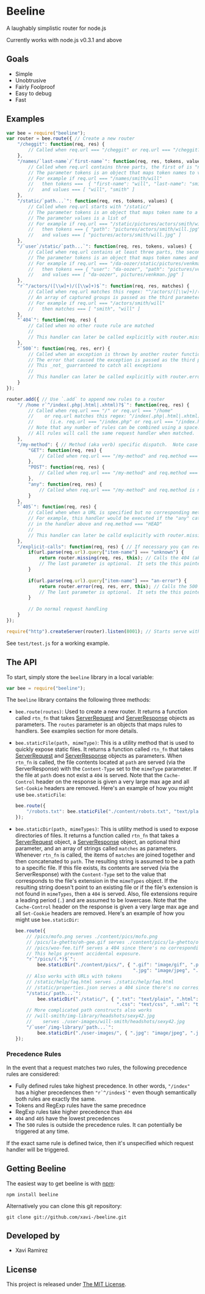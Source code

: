 # Beeline

A laughably simplistic router for node.js

Currently works with node.js v0.3.1 and above

## Goals
* Simple
* Unobtrusive
* Fairly Foolproof
* Easy to debug
* Fast

## Examples

```javascript
var bee = require("beeline");
var router = bee.route({ // Create a new router
    "/cheggit": function(req, res) {
        // Called when req.url === "/cheggit" or req.url === "/cheggit?woo=poo"
    },
    "/names/`last-name`/`first-name`": function(req, res, tokens, values) {
        // Called when req.url contains three parts, the first of is "name".
        // The parameter tokens is an object that maps token names to values.
        // For example if req.url === "/names/smith/will"
        //   then tokens ===  { "first-name": "will", "last-name": "smith" }
        //   and values === [ "will", "smith" ]
    },
    "/static/`path...`": function(req, res, tokens, values) {
        // Called when req.url starts with "/static/"
        // The parameter tokens is an object that maps token name to a value
        // The parameter values is a list of
        // For example if req.url === "/static/pictures/actors/smith/will.jpg"
        //   then tokens === { "path": "pictures/actors/smith/will.jpg" }
        //   and values === [ "pictures/actors/smith/will.jpg" ]
    },
    "/`user`/static/`path...`": function(req, res, tokens, values) {
        // Called when req.url contains at least three parts, the second of which is "static"
        // The parameter tokens is an object that maps token names and value
        // For example if req.url === "/da-oozer/static/pictures/venkman.jpg"
        //   then tokens === { "user": "da-oozer", "path": "pictures/venkman.jpg" }
        //   and values === [ "da-oozer", pictures/venkman.jpg" ]
    },
    "r`^/actors/([\\w]+)/([\\w]+)$`": function(req, res, matches) {
        // Called when req.url matches this regex: "^/actors/([\\w]+)/([\\w]+)$"
        // An array of captured groups is passed as the third parameter
        // For example if req.url === "/actors/smith/will"
        //   then matches === [ "smith", "will" ]
    },
    "`404`": function(req, res) {
        // Called when no other route rule are matched
        //
        // This handler can later be called explicitly with router.missing
    },
    "`500`": function(req, res, err) {
        // Called when an exception is thrown by another router function
        // The error that caused the exception is passed as the third parameter
        // This _not_ guarranteed to catch all exceptions
        //
        // This handler can later be called explicitly with router.error
    }
});

router.add({ // Use `.add` to append new rules to a router 
    "/ /home r`^/index(.php|.html|.xhtml)?$`": function(req, res) {
        // Called when req.url === "/" or req.url === "/home"
        //    or req.url matches this regex: ^/index(.php|.html|.xhtml)?$
        //      (i.e. req.url === "/index.php" or req.url === "/index.html")
        // Note that any number of rules can be combined using a space.
        // All rules will call the same request handler when matched.
    },
    "/my-method": { // Method (aka verb) specific dispatch.  Note case matters.
        "GET": function(req, res) {
            // Called when req.url === "/my-method" and req.method === "GET"
        },
        "POST": function(req, res) {
            // Called when req.url === "/my-method" and req.method === "POST"
        },
        "any": function(req, res) {
            // Called when req.url === "/my-method" and req.method is not "GET" or "POST"
        }
    },
    "`405`": function(req, res) {
        // Called when when a URL is specified but no corresponding method (aka verb) matches
        // For example, this handler would be executed if the "any" catch all wasn't spefied
        // in the handler above and req.method === "HEAD"
        //
        // This handler can later be calld explicitly with router.missingVerb
    },
    "/explicit-calls": function(req, res) { // If necessary you can reroute requests
        if(url.parse(req.url).query["item-name"] === "unknown") {
            return router.missing(req, res, this); // Calls the 404 (aka missing) handler
            // The last parameter is optional.  It sets the this pointer in the 404 handler.
        }
        
        if(url.parse(req.url).query["item-name"] === "an-error") {
            return router.error(req, res, err, this); // Calls the 500 (aka error) handler
            // The last parameter is optional.  It sets the this pointer in the 500 handler.
        }
        
        // Do normal request handling
    }
});

require("http").createServer(router).listen(8001); // Starts serve with routes defined above
```

See `test/test.js` for a working example.

## The API

To start, simply store the `beeline` library in a local variable:
```javascript
var bee = require("beeline");
```
The `beeline` library contains the following three methods:

- `bee.route(routes)`: Used to create a new router.  It returns a function called `rtn_fn` that takes [ServerRequest](http://nodejs.org/docs/v0.6.10/api/http.html#http.ServerRequest) and [ServerResponse](http://nodejs.org/docs/v0.6.10/api/http.html#http.ServerResponse) objects as parameters.  The `routes` parameter is an objects that maps rules to handlers.  See examples section for more details.
- `bee.staticFile(path, mimeType)`: This is a utility method that is used to quickly expose static files.  It returns a function called `rtn_fn` that takes [ServerRequest](http://nodejs.org/docs/v0.6.10/api/http.html#http.ServerRequest) and [ServerResponse](http://nodejs.org/docs/v0.6.10/api/http.html#http.ServerResponse) objects as parameters.  When `rtn_fn` is called, the file contents located at `path` are served (via the ServerResponse) with the `Content-Type` set to the `mimeType` parameter.  If the file at `path` does not exist a `404` is served.  Note that the `Cache-Control` header on the response is given a very large max age and all `Set-Cookie` headers are removed.  Here's an example of how you might use `bee.staticFile`:

    ```javascript
    bee.route({
        "/robots.txt": bee.staticFile("./content/robots.txt", "text/plain")
    });
    ```
- `bee.staticDir(path, mimeTypes)`: This is utility method is used to expose directories of files.  It returns a function called `rtn_fn` that takes a [ServerRequest](http://nodejs.org/docs/v0.6.10/api/http.html#http.ServerRequest) object, a [ServerResponse](http://nodejs.org/docs/v0.6.10/api/http.html#http.ServerResponse) object, an optional third parameter, and an array of strings called `matches` as parameters.  Whenever `rtn_fn` is called, the items of `matches` are joined together and then concatenated to `path`.  The resulting string is assumed to be a path to a specific file.  If this file exists, its contents are served (via the ServerResponse) with the `Content-Type` set to the value that corresponds to the file's extension in the `mimeTypes` object.  If the resulting string doesn't point to an existing file or if the file's extension is not found in `mimeTypes`, then a `404` is served.  Also, file extensions require a leading period (`.`) and are assumed to be lowercase.  Note that the `Cache-Control` header on the response is given a very large max age and all `Set-Cookie` headers are removed.  Here's an example of how you might use `bee.staticDir`:

    ```javascript
    bee.route({
        // /pics/mofo.png serves ./content/pics/mofo.png
        // /pics/la-ghetto/oh-gee.gif serves ./content/pics/la-ghetto/oh-gee.gif
        // /pics/woo-fee.tiff serves a 404 since there's no corresponding mimeType specified.
        // This helps prevent accidental exposure.
        "r`^/pics/(.*)$`":
            bee.staticDir("./content/pics/", { ".gif": "image/gif", ".png": "image/png",
                                               ".jpg": "image/jpeg", ".jpeg": "image/jpeg" }),
        // Also works with URLs with tokens
        // /static/help/faq.html serves ./static/help/faq.html
        // /static/properties.json serves a 404 since there's no corresponding mimeType specified.
        "/static/`path...`":
            bee.staticDir("./static/", { ".txt": "text/plain", ".html": "text/html",
                                         ".css": "text/css", ".xml": "text/xml" }),
        // More complicated path constructs also works
        // /will-smith/img-library/headshots/sexy42.jpg
        //    serves ./user-images/will-smith/headshots/sexy42.jpg
        "/`user`/img-library/`path...`":
            bee.staticDir("./user-images/", { ".jpg": "image/jpeg", ".jpeg": "image/jpeg" })
    });
    ```

### Precedence Rules

In the event that a request matches two rules, the following precedence rules are considered:

- Fully defined rules take highest precedence.  In other words, `"/index"` has a higher precedences then ``"r`^/index$`"`` even though semantically both rules are exactly the same.
- Tokens and RegExp rules have the same precednce
- RegExp rules take higher precedence than `404`
- `404` and `405` have the lowest precedences
- The `500` rules is outside the precedence rules.  It can potentially be triggered at any time.

If the exact same rule is defined twice, then it's unspecified which request handler will be triggered.

## Getting Beeline

The easiest way to get beeline is with [npm](http://npmjs.org/):

    npm install beeline

Alternatively you can clone this git repository:

    git clone git://github.com/xavi-/beeline.git

## Developed by
* Xavi Ramirez

## License
This project is released under [The MIT License](http://www.opensource.org/licenses/mit-license.php).